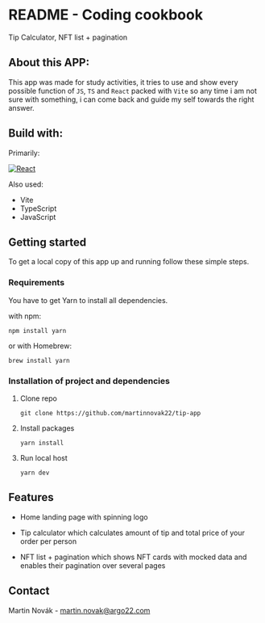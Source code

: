 # README - Coding cookbook

Tip Calculator, NFT list + pagination

## About this APP:
 This app was made for study activities, it tries to use and show every possible function of `JS`, `TS` and `React` packed with `Vite` so any time i am not sure with something, i can come back and guide my self towards the right answer.

## Build with:
Primarily:

[![React][React.js]][React-url]

Also used:
- Vite
 - TypeScript
 - JavaScript



## Getting started
 To get a local copy of this app up and running follow these simple steps.

### Requirements
You have to get Yarn to install all dependencies.

with npm:

    npm install yarn


or with Homebrew:

    brew install yarn




### Installation of project and dependencies
1. Clone repo

   `git clone https://github.com/martinnovak22/tip-app`


2. Install packages

    `yarn install`


3. Run local host

   `yarn dev`



## Features
- Home landing page with spinning logo

- Tip calculator which calculates amount of tip and total price of your order per person

- NFT list + pagination which shows NFT cards with mocked data and enables their pagination over several pages

## Contact
Martin Novák - martin.novak@argo22.com


[React.js]: https://img.shields.io/badge/React-20232A?style=for-the-badge&logo=react&logoColor=61DAFB
[React-url]: https://reactjs.org/
